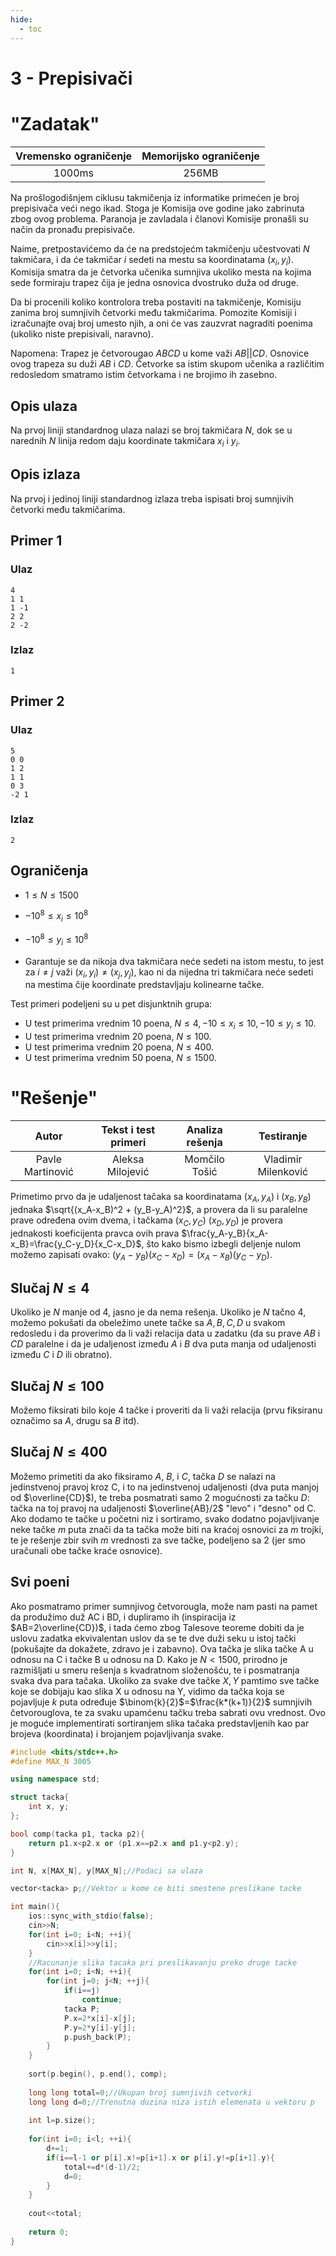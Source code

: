 ```yaml
---
hide:
  - toc
---
```


# 3 - Prepisivači

#  "Zadatak"

| Vremensko ograničenje | Memorijsko ograničenje |
|:-:|:-:|
| 1000ms | 256MB |


Na prošlogodišnjem ciklusu takmičenja iz informatike primećen je broj prepisivača veći nego ikad. Stoga je Komisija ove godine jako zabrinuta zbog ovog problema. Paranoja je zavladala i članovi Komisije pronašli su način da pronađu prepisivače.

Naime, pretpostavićemo da će na predstojećm takmičenju učestvovati $N$ takmičara, i da će takmičar $i$ sedeti na mestu sa koordinatama $(x_i, y_i)$. Komisija smatra da je četvorka učenika sumnjiva ukoliko mesta na kojima sede formiraju trapez čija je jedna osnovica dvostruko duža od druge. 

Da bi procenili koliko kontrolora treba postaviti na takmičenje, Komisiju zanima broj sumnjivih četvorki među takmičarima. Pomozite Komisiji i izračunajte ovaj broj umesto njih, a oni će vas zauzvrat nagraditi poenima (ukoliko niste prepisivali, naravno).

Napomena: Trapez je četvorougao $ABCD$ u kome važi $AB||CD$. Osnovice ovog trapeza su duži $AB$ i $CD$. Četvorke sa istim skupom učenika a različitim redosledom smatramo istim četvorkama i ne brojimo ih zasebno.

## Opis ulaza

Na prvoj liniji standardnog ulaza nalazi se broj takmičara $N$, dok se u narednih $N$ linija redom daju koordinate takmičara $x_i$ i $y_i$.

## Opis izlaza

Na prvoj i jedinoj liniji standardnog izlaza treba ispisati broj sumnjivih četvorki među takmičarima.

## Primer 1

### Ulaz

```
4
1 1
1 -1
2 2
2 -2
```

### Izlaz

```
1
```

## Primer 2

### Ulaz

```
5
0 0
1 2
1 1
0 3
-2 1
```

### Izlaz

```
2
```

## Ograničenja

- $1\leq N\leq 1500$
- $-10^8\leq x_i\leq 10^8$
- $-10^8\leq y_i\leq 10^8$

- Garantuje se da nikoja dva takmičara neće sedeti na istom mestu, to jest za $i\neq j$ važi $(x_i, y_i)\neq (x_j, y_j)$, kao ni da nijedna tri takmičara neće sedeti na mestima čije koordinate predstavljaju kolinearne tačke.

Test primeri podeljeni su u pet disjunktnih grupa:

- U test primerima vrednim $10$ poena, $N\leq 4, -10\leq x_i\leq 10, -10\leq y_i\leq 10$.
- U test primerima vrednim $20$ poena, $N\leq 100$.
- U test primerima vrednim $20$ poena, $N\leq 400$.
- U test primerima vrednim $50$ poena, $N\leq 1500$.

#  "Rešenje"

| Autor | Tekst i test primeri | Analiza rеšenja | Testiranje |
|:-:|:-:|:-:|:-:|
| Pavle Martinović | Aleksa Milojević | Momčilo Tošić | Vladimir Milenković |

Primetimo prvo da je udaljenost tačaka sa koordinatama $(x_A, y_A)$ i $(x_B, y_B)$ jednaka $\sqrt{(x_A-x_B)^2 + (y_B-y_A)^2}$, a provera da li su paralelne prave određena ovim dvema, i tačkama $(x_C, y_C)$ $(x_D, y_D)$ je provera jednakosti koeficijenta pravca ovih prava $\frac{y_A-y_B}{x_A-x_B}=\frac{y_C-y_D}{x_C-x_D}$, što kako bismo izbegli deljenje nulom možemo zapisati ovako: $(y_A-y_B)(x_C-x_D) = (x_A-x_B)(y_C-y_D)$.

## Slučaj $N \leq 4$

Ukoliko je $N$ manje od 4, jasno je da nema rešenja. Ukoliko je $N$ tačno 4, možemo pokušati da obeležimo unete tačke sa $A,B,C,D$ u svakom redosledu i da proverimo da li važi relacija data u zadatku (da su prave $AB$ i $CD$ paralelne i da je udaljenost između $A$ i $B$ dva puta manja od udaljenosti između $C$ i $D$ ili obratno).
## Slučaj $N \leq  100$

Možemo fiksirati bilo koje 4 tačke i proveriti da li važi relacija (prvu fiksiranu označimo sa $A$, drugu sa $B$ itd).
## Slučaj $N \leq  400$

Možemo primetiti da ako fiksiramo $A$, $B$, i $C$, tačka $D$ se nalazi na jedinstvenoj pravoj kroz C, i to na jedinstvenoj udaljenosti (dva puta manjoj od $\overline{CD}$), te treba posmatrati samo 2 mogućnosti za tačku $D$: tačka na toj pravoj na udaljenosti $\overline{AB}/2$ "levo" i "desno" od C. Ako dodamo te tačke u početni niz i sortiramo, svako dodatno pojavljivanje neke tačke $m$ puta znači da ta tačka može biti na kraćoj osnovici za $m$ trojki, te je rešenje zbir svih $m$ vrednosti za sve tačke, podeljeno sa 2 (jer smo uračunali obe tačke kraće osnovice).
## Svi poeni
Ako posmatramo primer sumnjivog četvorougla, može nam pasti na pamet da produžimo duž AC i BD, i dupliramo ih (inspiracija iz $AB=2\overline{CD})$, i tada ćemo zbog Talesove teoreme dobiti da je uslovu zadatka ekvivalentan uslov da se te dve duži seku u istoj tački (pokušajte da dokažete, zdravo je i zabavno). Ova tačka je slika tačke A u odnosu na C i tačke B u odnosu na D. Kako je $N<1500$, prirodno je razmišljati u smeru rešenja s kvadratnom složenošću, te i posmatranja svaka dva para tačaka. Ukoliko za svake dve tačke $X,Y$ pamtimo sve tačke koje se dobijaju kao slika X u odnosu na Y, vidimo da tačka koja se pojavljuje $k$ puta određuje $\binom{k}{2}$=$\frac{k*(k+1)}{2}$ sumnjivih četvorouglova, te za svaku upamćenu tačku treba sabrati ovu vrednost. Ovo je moguće implementirati sortiranjem slika tačaka predstavljenih kao par brojeva (koordinata) i brojanjem pojavljivanja svake.

``` cpp title="03_prepisivaci.cpp" linenums="1"
#include <bits/stdc++.h>
#define MAX_N 3005

using namespace std;

struct tacka{
	int x, y;
};

bool comp(tacka p1, tacka p2){
	return p1.x<p2.x or (p1.x==p2.x and p1.y<p2.y);
}

int N, x[MAX_N], y[MAX_N];//Podaci sa ulaza

vector<tacka> p;//Vektor u kome ce biti smestene preslikane tacke

int main(){
	ios::sync_with_stdio(false);
	cin>>N;
	for(int i=0; i<N; ++i){
		cin>>x[i]>>y[i];
	}
	//Racunanje slika tacaka pri preslikavanju preko druge tacke
	for(int i=0; i<N; ++i){
		for(int j=0; j<N; ++j){
			if(i==j)
				continue;
			tacka P;
			P.x=2*x[i]-x[j];
			P.y=2*y[i]-y[j];
			p.push_back(P);
		}
	}
	
	sort(p.begin(), p.end(), comp);
	
	long long total=0;//Ukupan broj sumnjivih cetvorki
	long long d=0;//Trenutna duzina niza istih elemenata u vektoru p
	
	int l=p.size();
	
	for(int i=0; i<l; ++i){
		d+=1;
		if(i==l-1 or p[i].x!=p[i+1].x or p[i].y!=p[i+1].y){
			total+=d*(d-1)/2;
			d=0;
		}
	}
	
	cout<<total;
	
	return 0;
}

```
